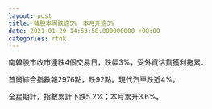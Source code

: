 ```yaml
---
layout: post
title: 韓股本周跌逾5%　本月升逾3%
date: 2021-01-29 14:53:58.000000000 +08:00
categories: rthk
---
```


南韓股市收市連跌4個交易日，跌幅3%，受外資沽貨獲利拖累。

首爾綜合指數報2976點，跌92點。現代汽車跌近4%。

全星期計，指數累計下跌5.2%；本月累升3.6%。
